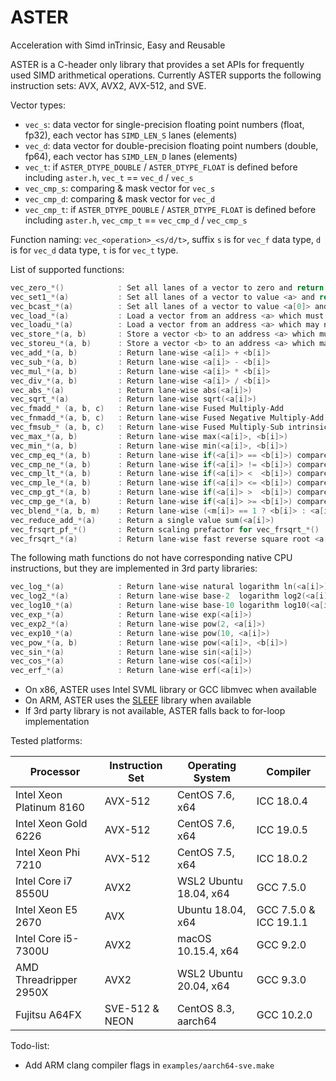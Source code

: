 # ASTER
Acceleration with Simd inTrinsic, Easy and Reusable



ASTER is a C-header only library that provides a set APIs for frequently used SIMD arithmetical operations. Currently ASTER supports the following instruction sets: AVX, AVX2, AVX-512, and SVE.



Vector types:

* `vec_s`: data vector for single-precision floating point numbers (float, fp32), each vector has `SIMD_LEN_S` lanes (elements)
* `vec_d`: data vector for double-precision floating point numbers (double, fp64), each vector has `SIMD_LEN_D` lanes (elements)
* `vec_t`: if `ASTER_DTYPE_DOUBLE` / `ASTER_DTYPE_FLOAT` is defined before including `aster.h`, `vec_t` == `vec_d` / `vec_s`
* `vec_cmp_s`: comparing & mask vector for `vec_s`
* `vec_cmp_d`: comparing & mask vector for `vec_d`
* `vec_cmp_t`: if `ASTER_DTYPE_DOUBLE` / `ASTER_DTYPE_FLOAT` is defined before including `aster.h`, `vec_cmp_t` == `vec_cmp_d` / `vec_cmp_s`



Function naming: `vec_<operation>_<s/d/t>`, suffix `s` is for `vec_f` data type, `d` is for `vec_d` data type, `t` is for `vec_t` type.

List of supported functions:

```c
vec_zero_*()            : Set all lanes of a vector to zero and return this vector
vec_set1_*(a)           : Set all lanes of a vector to value <a> and return this vector
vec_bcast_*(a)          : Set all lanes of a vector to value <a[0]> and return this vector
vec_load_*(a)           : Load a vector from an address <a> which must be aligned to required bits
vec_loadu_*(a)          : Load a vector from an address <a> which may not be aligned to required bits
vec_store_*(a, b)       : Store a vector <b> to an address <a> which must be aligned to required bits
vec_storeu_*(a, b)      : Store a vector <b> to an address <a> which may not be aligned to required bits
vec_add_*(a, b)         : Return lane-wise <a[i]> + <b[i]>
vec_sub_*(a, b)         : Return lane-wise <a[i]> - <b[i]>
vec_mul_*(a, b)         : Return lane-wise <a[i]> * <b[i]>
vec_div_*(a, b)         : Return lane-wise <a[i]> / <b[i]>
vec_abs_*(a)            : Return lane-wise abs(<a[i]>)
vec_sqrt_*(a)           : Return lane-wise sqrt(<a[i]>)
vec_fmadd_* (a, b, c)   : Return lane-wise Fused Multiply-Add            <a[i]> * <b[i]> + <c[i]>
vec_fnmadd_*(a, b, c)   : Return lane-wise Fused Negative Multiply-Add  -<a[i]> * <b[i]> + <c[i]>
vec_fmsub_* (a, b, c)   : Return lane-wise Fused Multiply-Sub intrinsic  <a[i]> * <b[i]> - <c[i]>
vec_max_*(a, b)         : Return lane-wise max(<a[i]>, <b[i]>)
vec_min_*(a, b)         : Return lane-wise min(<a[i]>, <b[i]>)
vec_cmp_eq_*(a, b)      : Return lane-wise if(<a[i]> == <b[i]>) compare vector
vec_cmp_ne_*(a, b)      : Return lane-wise if(<a[i]> != <b[i]>) compare vector
vec_cmp_lt_*(a, b)      : Return lane-wise if(<a[i]> <  <b[i]>) compare vector
vec_cmp_le_*(a, b)      : Return lane-wise if(<a[i]> <= <b[i]>) compare vector
vec_cmp_gt_*(a, b)      : Return lane-wise if(<a[i]> >  <b[i]>) compare vector
vec_cmp_ge_*(a, b)      : Return lane-wise if(<a[i]> >= <b[i]>) compare vector
vec_blend_*(a, b, m)    : Return lane-wise (<m[i]> == 1 ? <b[i]> : <a[i]>), a and b are data vectors, m is a compare vector
vec_reduce_add_*(a)     : Return a single value sum(<a[i]>)
vec_frsqrt_pf_*()       : Return scaling prefactor for vec_frsqrt_*()
vec_frsqrt_*(a)         : Return lane-wise fast reverse square root <a[i]> == 0 ? 0 : 1 / (sqrt(<a[i]>) * vec_frsqrt_pf_*())
```



The following math functions do not have corresponding native CPU instructions, but they are implemented in 3rd party libraries:

```c
vec_log_*(a)            : Return lane-wise natural logarithm ln(<a[i]>)
vec_log2_*(a)           : Return lane-wise base-2  logarithm log2(<a[i]>)
vec_log10_*(a)          : Return lane-wise base-10 logarithm log10(<a[i]>)
vec_exp_*(a)            : Return lane-wise exp(<a[i]>)
vec_exp2_*(a)           : Return lane-wise pow(2, <a[i]>)
vec_exp10_*(a)          : Return lane-wise pow(10, <a[i]>)
vec_pow_*(a, b)         : Return lane-wise pow(<a[i]>, <b[i]>)
vec_sin_*(a)            : Return lane-wise sin(<a[i]>)
vec_cos_*(a)            : Return lane-wise cos(<a[i]>)
vec_erf_*(a)            : Return lane-wise erf(<a[i]>)
```

* On x86, ASTER uses Intel SVML library or GCC libmvec when available
* On ARM, ASTER uses the [SLEEF](https://github.com/shibatch/sleef) library when available
* If 3rd party library is not available, ASTER falls back to for-loop implementation



Tested platforms:

| Processor                | Instruction Set | Operating System       | Compiler               |
| ------------------------ | --------------- | ---------------------- | ---------------------- |
| Intel Xeon Platinum 8160 | AVX-512         | CentOS 7.6, x64        | ICC 18.0.4             |
| Intel Xeon Gold 6226     | AVX-512         | CentOS 7.6, x64        | ICC 19.0.5             |
| Intel Xeon Phi 7210      | AVX-512         | CentOS 7.5, x64        | ICC 18.0.2             |
| Intel Core i7 8550U      | AVX2            | WSL2 Ubuntu 18.04, x64 | GCC 7.5.0              |
| Intel Xeon E5 2670       | AVX             | Ubuntu 18.04, x64      | GCC 7.5.0 & ICC 19.1.1 |
| Intel Core i5-7300U      | AVX2            | macOS 10.15.4, x64     | GCC 9.2.0              |
| AMD Threadripper 2950X   | AVX2            | WSL2 Ubuntu 20.04, x64 | GCC 9.3.0              |
| Fujitsu A64FX            | SVE-512 & NEON  | CentOS 8.3, aarch64    | GCC 10.2.0             |



Todo-list:

* Add ARM clang compiler flags in `examples/aarch64-sve.make`


